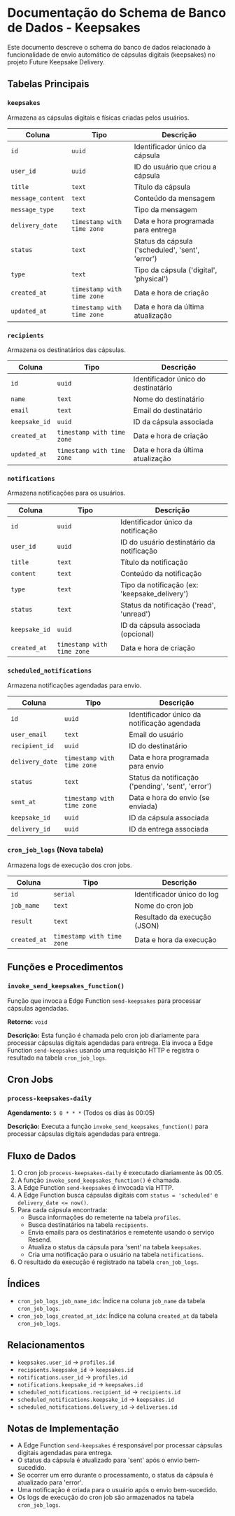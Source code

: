 # Documentação do Schema de Banco de Dados - Keepsakes

Este documento descreve o schema do banco de dados relacionado à funcionalidade de envio automático de cápsulas digitais (keepsakes) no projeto Future Keepsake Delivery.

## Tabelas Principais

### `keepsakes`

Armazena as cápsulas digitais e físicas criadas pelos usuários.

| Coluna | Tipo | Descrição |
|--------|------|------------|
| `id` | `uuid` | Identificador único da cápsula |
| `user_id` | `uuid` | ID do usuário que criou a cápsula |
| `title` | `text` | Título da cápsula |
| `message_content` | `text` | Conteúdo da mensagem |
| `message_type` | `text` | Tipo da mensagem |
| `delivery_date` | `timestamp with time zone` | Data e hora programada para entrega |
| `status` | `text` | Status da cápsula ('scheduled', 'sent', 'error') |
| `type` | `text` | Tipo da cápsula ('digital', 'physical') |
| `created_at` | `timestamp with time zone` | Data e hora de criação |
| `updated_at` | `timestamp with time zone` | Data e hora da última atualização |

### `recipients`

Armazena os destinatários das cápsulas.

| Coluna | Tipo | Descrição |
|--------|------|------------|
| `id` | `uuid` | Identificador único do destinatário |
| `name` | `text` | Nome do destinatário |
| `email` | `text` | Email do destinatário |
| `keepsake_id` | `uuid` | ID da cápsula associada |
| `created_at` | `timestamp with time zone` | Data e hora de criação |
| `updated_at` | `timestamp with time zone` | Data e hora da última atualização |

### `notifications`

Armazena notificações para os usuários.

| Coluna | Tipo | Descrição |
|--------|------|------------|
| `id` | `uuid` | Identificador único da notificação |
| `user_id` | `uuid` | ID do usuário destinatário da notificação |
| `title` | `text` | Título da notificação |
| `content` | `text` | Conteúdo da notificação |
| `type` | `text` | Tipo da notificação (ex: 'keepsake_delivery') |
| `status` | `text` | Status da notificação ('read', 'unread') |
| `keepsake_id` | `uuid` | ID da cápsula associada (opcional) |
| `created_at` | `timestamp with time zone` | Data e hora de criação |

### `scheduled_notifications`

Armazena notificações agendadas para envio.

| Coluna | Tipo | Descrição |
|--------|------|------------|
| `id` | `uuid` | Identificador único da notificação agendada |
| `user_email` | `text` | Email do usuário |
| `recipient_id` | `uuid` | ID do destinatário |
| `delivery_date` | `timestamp with time zone` | Data e hora programada para envio |
| `status` | `text` | Status da notificação ('pending', 'sent', 'error') |
| `sent_at` | `timestamp with time zone` | Data e hora do envio (se enviada) |
| `keepsake_id` | `uuid` | ID da cápsula associada |
| `delivery_id` | `uuid` | ID da entrega associada |

### `cron_job_logs` (Nova tabela)

Armazena logs de execução dos cron jobs.

| Coluna | Tipo | Descrição |
|--------|------|------------|
| `id` | `serial` | Identificador único do log |
| `job_name` | `text` | Nome do cron job |
| `result` | `text` | Resultado da execução (JSON) |
| `created_at` | `timestamp with time zone` | Data e hora da execução |

## Funções e Procedimentos

### `invoke_send_keepsakes_function()`

Função que invoca a Edge Function `send-keepsakes` para processar cápsulas agendadas.

**Retorno:** `void`

**Descrição:** Esta função é chamada pelo cron job diariamente para processar cápsulas digitais agendadas para entrega. Ela invoca a Edge Function `send-keepsakes` usando uma requisição HTTP e registra o resultado na tabela `cron_job_logs`.

## Cron Jobs

### `process-keepsakes-daily`

**Agendamento:** `5 0 * * *` (Todos os dias às 00:05)

**Descrição:** Executa a função `invoke_send_keepsakes_function()` para processar cápsulas digitais agendadas para entrega.

## Fluxo de Dados

1. O cron job `process-keepsakes-daily` é executado diariamente às 00:05.
2. A função `invoke_send_keepsakes_function()` é chamada.
3. A Edge Function `send-keepsakes` é invocada via HTTP.
4. A Edge Function busca cápsulas digitais com `status = 'scheduled'` e `delivery_date <= now()`.
5. Para cada cápsula encontrada:
   - Busca informações do remetente na tabela `profiles`.
   - Busca destinatários na tabela `recipients`.
   - Envia emails para os destinatários e remetente usando o serviço Resend.
   - Atualiza o status da cápsula para 'sent' na tabela `keepsakes`.
   - Cria uma notificação para o usuário na tabela `notifications`.
6. O resultado da execução é registrado na tabela `cron_job_logs`.

## Índices

- `cron_job_logs_job_name_idx`: Índice na coluna `job_name` da tabela `cron_job_logs`.
- `cron_job_logs_created_at_idx`: Índice na coluna `created_at` da tabela `cron_job_logs`.

## Relacionamentos

- `keepsakes.user_id` → `profiles.id`
- `recipients.keepsake_id` → `keepsakes.id`
- `notifications.user_id` → `profiles.id`
- `notifications.keepsake_id` → `keepsakes.id`
- `scheduled_notifications.recipient_id` → `recipients.id`
- `scheduled_notifications.keepsake_id` → `keepsakes.id`
- `scheduled_notifications.delivery_id` → `deliveries.id`

## Notas de Implementação

- A Edge Function `send-keepsakes` é responsável por processar cápsulas digitais agendadas para entrega.
- O status da cápsula é atualizado para 'sent' após o envio bem-sucedido.
- Se ocorrer um erro durante o processamento, o status da cápsula é atualizado para 'error'.
- Uma notificação é criada para o usuário após o envio bem-sucedido.
- Os logs de execução do cron job são armazenados na tabela `cron_job_logs`.